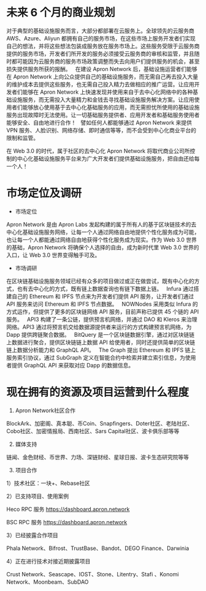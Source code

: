 # 未来 6 个月的商业规划

对于典型的基础设施服务而言，大部分都部署在云服务上。全球领先的云服务商 AWS、Azure、Aliyun 都拥有自己的服务市场，在这些市场上服务开发者们实现自己的想法，并将这些想法包装成服务放在服务市场上。这些服务受限于云服务商提供的服务市场，开发者们所开发的服务必须接受云服务商的审核和监管，并且随时都可能因为云服务商的服务市场政策调整而失去向用户们提供服务的机会，甚至损失提供服务所获的报酬。
 
在建设 Apron Network 后，基础设施运营者们能够在 Apron Network 上向公众提供自己的基础设施服务，而无需自己再去投入大量的维护成本去提供这些服务，也无需自己投入精力去做相应的推广运营。让应用开发者们能够在 Apron Network 上快速发现并使用来自于去中心化网络中的各种基础设施服务，而无需投入大量精力和金钱去寻找基础设施服务解决方案。让应用使用者们能够放心使用基于去中心化基础服务的应用，而无需担忧所使用的基础设施服务出现故障时无法使用。让一切基础服务提供者、应用开发者和基础服务使用者能够安全、自由地进行合作！
 
譬如任何人都能够通过 Apron Network 来提供 VPN 服务、人脸识别、网络存储、即时通信等等，而不会受到中心化商业平台的限制和监管。

在 Web 3.0 的时代，属于社区的去中心化 Apron Network 将取代商业公司所控制的中心化基础设施服务平台来为广大开发者们提供基础设施服务，把自由还给每一个人！

# 市场定位及调研

- 市场定位

Apron Network 是由 Apron Labs 发起构建的属于所有人的基于区块链技术的去中心化基础设施服务网络，让每一个人通过网络自由地提供个性化服务成为可能，也让每一个人都能通过网络自由地获得个性化服务成为现实。作为 Web 3.0 世界的基础，Apron Network 将确保个人选择的自由，成为新时代里 Web 3.0 世界的入口，让 Web 3.0 世界变得触手可及。

- 市场调研

在区块链基础设施服务领域已经有众多的项目做过或正在做尝试，既有中心化的方式，也有去中心化的方式，既有链上数据查询也有链下数据上链。
 
Infura 通过搭建自己的 Ethereum 和 IPFS 节点来为开发者们提供 API 服务，让开发者们通过 API 服务来访问 Ethereum 和 IPFS 节点数据。
 
NOWNodes 采用类似 Infura 的方式运作，但提供了更多的区块链网络 API 服务，目前声称已提供 45 个链的 API 服务。
 
API3 构建了一条公链，提供预言机网络，并通过 DAO 和 Kleros 来治理网络。API3 通过将预言机交给数据源提供者来运行的方式构建预言机网络，为 Dapp 提供跨链聚合数据。
 
BitQuery 是一个区块链数据引擎，通过对区块链链上数据进行聚合，提供区块链链上数据 API 给使用者，同时还提供简单的区块链链上数据分析能力和 GraphQL API。
 
The Graph 提出 Ethereum 和 IPFS 链上服务索引协议，通过 SubGraph 定义在智能合约中检索并建立索引信息，为使用者提供 GraphQL API 来获取对应 Dapp 的数据信息。


# 现在拥有的资源及项目运营到什么程度

1. Apron Network社区合作

BlockArk、加密阁、真本聪、币Coin、Snapfingers、Doter社区、老陆社区、Cobo社区、加密情报局、西南社区、Sars Capital社区、波卡俱乐部等等

2. 媒体支持

链闻、金色财经、币世界、力场、深链财经、星球日报、波卡生态研究院等等


3. 项目合作

1）技术社区：一块+、Rebase社区

2）已支持项目、使用案例

Heco RPC 服务 https://dashboard.apron.network

BSC RPC 服务 https://dashboard.apron.network

3）已经披露合作项目

Phala Network、Bifrost、TrustBase、Bandot、DEGO Finance、Darwinia

4）正在进行技术对接近期披露项目

Crust Network、Seascape、IOST、Stone、Litentry、Stafi 、Konomi Network、Moonbeam、SubDAO